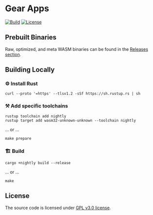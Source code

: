 # Gear Apps

[![Build][build_badge]][build_href]
[![License][lic_badge]][lic_href]

[build_badge]: https://github.com/gear-tech/apps/workflows/Build/badge.svg
[build_href]: https://github.com/gear-tech/apps/actions/workflows/build.yml

[lic_badge]: https://img.shields.io/badge/License-GPL%203.0-success
[lic_href]: https://github.com/gear-tech/apps/blob/master/LICENSE

## Prebuilt Binaries

Raw, optimized, and meta WASM binaries can be found in the [Releases section](https://github.com/gear-tech/apps/releases/tag/build).

## Building Locally

### ⚙️ Install Rust

```shell
curl --proto '=https' --tlsv1.2 -sSf https://sh.rustup.rs | sh
```

### ⚒️ Add specific toolchains

```shell
rustup toolchain add nightly
rustup target add wasm32-unknown-unknown --toolchain nightly
```

... or ...

```shell
make prepare
```

### 🏗️ Build

```shell
cargo +nightly build --release
```

... or ...

```shell
make
```

## License

The source code is licensed under [GPL v3.0 license](LICENSE).
